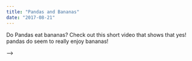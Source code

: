 ```yaml
---
title: "Pandas and Bananas"
date: "2017-08-21"
---
```


Do Pandas eat bananas? Check out this short video that shows that yes! pandas do seem to really enjoy bananas!

<!-- <!-- <iframe width="100%" height="600" src="https://www.youtube.com/embed/4SZl1r2O_bY" frameborder="0" allowfullscreen></iframe> --> -->
